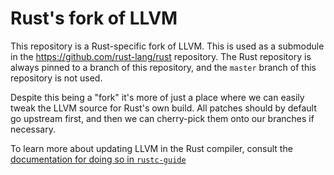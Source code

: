 # Rust's fork of LLVM

This repository is a Rust-specific fork of LLVM. This is used as a submodule in
the https://github.com/rust-lang/rust repository. The Rust repository is always
pinned to a branch of this repository, and the `master` branch of this
repository is not used.

Despite this being a "fork" it's more of just a place where we can easily tweak
the LLVM source for Rust's own build. All patches should by default go upstream
first, and then we can cherry-pick them onto our branches if necessary.

To learn more about updating LLVM in the Rust compiler, consult the
[documentation for doing so in
`rustc-guide`](https://rust-lang.github.io/rustc-guide/codegen/updating-llvm.html)
